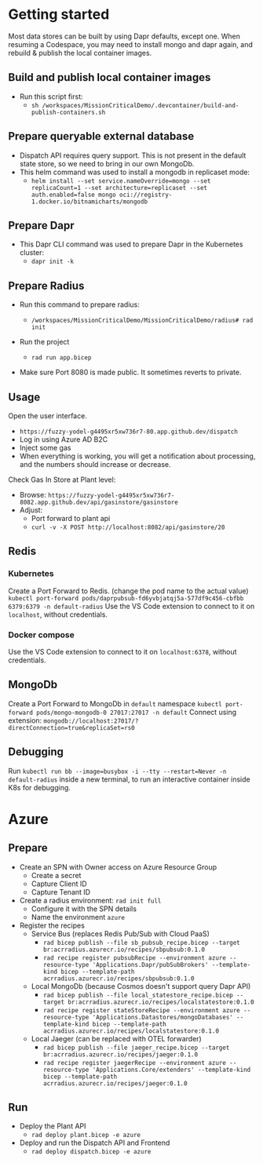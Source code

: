 # Getting started

Most data stores can be built by using Dapr defaults, except one.
When resuming a Codespace, you may need to install mongo and dapr again, and rebuild & publish the local container images.

## Build and publish local container images
- Run this script first:
    - `sh /workspaces/MissionCriticalDemo/.devcontainer/build-and-publish-containers.sh`

## Prepare queryable external database
- Dispatch API requires query support. This is not present in the default state store, so we need to bring in our own MongoDb.
- This helm command was used to install a mongodb in replicaset mode:
    - `helm install --set service.nameOverride=mongo --set replicaCount=1 --set architecture=replicaset --set auth.enabled=false mongo oci://registry-1.docker.io/bitnamicharts/mongodb`

## Prepare Dapr
- This Dapr CLI command was used to prepare Dapr in the Kubernetes cluster:
    - `dapr init -k`

## Prepare Radius

- Run this command to prepare radius:
    - `/workspaces/MissionCriticalDemo/MissionCriticalDemo/radius# rad init`

- Run the project
    - `rad run app.bicep`

- Make sure Port 8080 is made public. It sometimes reverts to private.

## Usage


Open the user interface.
- `https://fuzzy-yodel-g4495xr5xw736r7-80.app.github.dev/dispatch`
- Log in using Azure AD B2C
- Inject some gas 
- When everything is working, you will get a notification about processing, and the numbers should increase or decrease.

Check Gas In Store at Plant level:
- Browse:
    `https://fuzzy-yodel-g4495xr5xw736r7-8082.app.github.dev/api/gasinstore/gasinstore`
- Adjust:
    - Port forward to plant api
    - `curl -v -X POST http://localhost:8082/api/gasinstore/20`


## Redis

### Kubernetes
Create a Port Forward to Redis. (change the pod name to the actual value)
`kubectl port-forward pods/daprpubsub-fd6yvbjatqj5a-577df9c456-cbfbb 6379:6379 -n default-radius`
Use the VS Code extension to connect to it on `localhost`, without credentials.

### Docker compose
Use the VS Code extension to connect to it on `localhost:6378`, without credentials. 

## MongoDb
Create a Port Forward to MongoDb in `default` namespace
`kubectl port-forward pods/mongo-mongodb-0 27017:27017 -n default`
Connect using extension: `mongodb://localhost:27017/?directConnection=true&replicaSet=rs0`


## Debugging
Run `kubectl run bb --image=busybox -i --tty --restart=Never -n default-radius` inside a new terminal, to run an interactive container inside K8s for debugging.



# Azure

## Prepare

- Create an SPN with Owner access on Azure Resource Group
    - Create a secret
    - Capture Client ID
    - Capture Tenant ID
- Create a radius environment: `rad init full`
    - Configure it with the SPN details
    - Name the environment `azure`
- Register the recipes
    - Service Bus (replaces Redis Pub/Sub with Cloud PaaS) 
        - `rad bicep publish --file sb_pubsub_recipe.bicep --target br:acrradius.azurecr.io/recipes/sbpubsub:0.1.0`
        - `rad recipe register pubsubRecipe --environment azure --resource-type 'Applications.Dapr/pubSubBrokers' --template-kind bicep --template-path acrradius.azurecr.io/recipes/sbpubsub:0.1.0`
    - Local MongoDb (because Cosmos doesn't support query Dapr API)
        - `rad bicep publish --file local_statestore_recipe.bicep --target br:acrradius.azurecr.io/recipes/localstatestore:0.1.0`
        - `rad recipe register stateStoreRecipe --environment azure --resource-type 'Applications.Datastores/mongoDatabases' --template-kind bicep --template-path acrradius.azurecr.io/recipes/localstatestore:0.1.0`
    - Local Jaeger (can be replaced with OTEL forwarder)
        - `rad bicep publish --file jaeger_recipe.bicep --target br:acrradius.azurecr.io/recipes/jaeger:0.1.0`
        - `rad recipe register jaegerRecipe --environment azure --resource-type 'Applications.Core/extenders' --template-kind bicep --template-path acrradius.azurecr.io/recipes/jaeger:0.1.0`

## Run

- Deploy the Plant API
    - `rad deploy plant.bicep -e azure`
- Deploy and run the Dispatch API and Frontend
    - `rad deploy dispatch.bicep -e azure`
